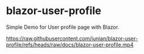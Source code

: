 # blazor-user-profile

Simple Demo for User profile page with Blazor.

https://raw.githubusercontent.com/junian/blazor-user-profile/refs/heads/raw/docs/blazor-user-profile.mp4
